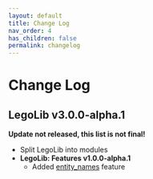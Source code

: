 ```yaml
---
layout: default
title: Change Log
nav_order: 4
has_children: false
permalink: changelog
---
```

# Change Log  


## LegoLib v3.0.0-alpha.1  

**Update not released, this list is not final!**  
  + Split LegoLib into modules
  + **LegoLib: Features v1.0.0-alpha.1**
    + Added [entity_names](https://legolib-fabric.github.io/docs/features/entity_names) feature  